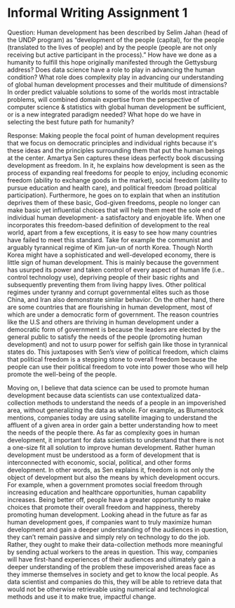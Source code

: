# Informal Writing Assignment 1

Question: Human development has been described by Selim Jahan (head of the UNDP program) as “development of the people (capital), for the people (translated to the lives of people) and by the people (people are not only receiving but active participant in the process).” How have we done as a humanity to fulfill this hope originally manifested through the Gettysburg address? Does data science have a role to play in advancing the human condition? What role does complexity play in advancing our understanding of global human development processes and their multitude of dimensions? In order predict valuable solutions to some of the worlds most intractable problems, will combined domain expertise from the perspective of computer science & statistics with global human development be sufficient, or is a new integrated paradigm needed? What hope do we have in selecting the best future path for humanity?

Response: Making people the focal point of human development requires that we focus on democratic principles and individual rights because it's these ideas and the principles surrounding them that put the human beings at the center. Amartya Sen captures these ideas perfectly book discussing development as freedom. In it, he explains how development is seen as the process of expanding real freedoms for people to enjoy, including economic freedom (ability to exchange goods in the market), social freedom (ability to pursue education and health care), and political freedom (broad political participation). Furthermore, he goes on to explain that when an institution deprives them of these basic, God-given freedoms, people no longer can make basic yet influential choices that will help them meet the sole end of individual human development- a satisfactory and enjoyable life. When one incorporates this freedom-based definition of development to the real world, apart from a few exceptions, it is easy to see how many countries have failed to meet this standard. Take for example the communist and arguably tyrannical regime of Kim jun-un of north Korea. Though North Korea might have a sophisticated and well-developed economy, there is little sign of human development. This is mainly because the government has usurped its power and taken control of every aspect of human life (i.e.. control technology use), depriving people of their basic rights and subsequently preventing them from living happy lives. Other political regimes under tyranny and corrupt governmental elites such as those China, and Iran also demonstrate similar behavior. On the other hand, there are some countries that are flourishing in human development, most of which are under a democratic form of government. The reason countries like the U.S and others are thriving in human development under a democratic form of government is because the leaders are elected by the general public to satisfy the needs of the people (promoting human development) and not to usurp power for selfish gain like those in tyrannical states do. This juxtaposes with Sen’s view of political freedom, which claims that political freedom is a stepping stone to overall freedom because the people can use their political freedom to vote into power those who will help promote the well-being of the people. 


Moving on, I believe that data science can be used to promote human development because data scientists can use contextualized data-collection methods to understand the needs of a people in an impoverished area, without generalizing the data as whole. For example, as Blumenstock mentions, companies today are using satellite imaging to  understand the affluent of a given area  in order gain a better understanding how to meet the needs of the people there. As far as complexity goes in human development, it important for data scientists to understand that there is not a one-size fit all solution to improve human development. Rather human development must be understood as a form of development that is interconnected with economic, social, political, and other forms development. In other words, as Sen explains it, freedom is not only the object of development but also the means by which development occurs. For example, when a government promotes social freedom through increasing education and healthcare opportunities, human capability increases. Being better off, people have a greater opportunity to make choices that promote their overall freedom and happiness, thereby promoting human development. Looking ahead in the future as far as human development goes, if companies want to truly maximize human development and gain a deeper understanding of the audiences in question, they can’t remain passive and simply rely on technology to do the job. Rather, they ought to make their data-collection methods more meaningful by sending actual workers to the areas in question. This way, companies will have first-hand experiences of their audiences and ultimately gain a deeper understanding of the problem these impoverished areas face as they immerse themselves in society and get to know the local people. As data scientist and companies do this, they will be able to retrieve data that would not be otherwise retrievable using numerical and technological methods and use it to make true, impactful change. 
